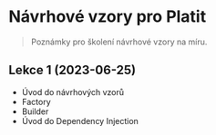 # Návrhové vzory pro Platit

> Poznámky pro školení návrhové vzory na míru.

## Lekce 1 (2023-06-25)

* Úvod do návrhových vzorů
* Factory
* Builder
* Úvod do Dependency Injection
